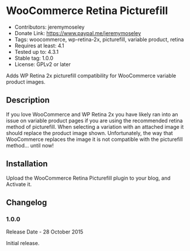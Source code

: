# WooCommerce Retina Picturefill
* Contributors: jeremymoseley
* Donate Link: https://www.paypal.me/jeremymoseley
* Tags: woocommerce, wp-retina-2x, picturefill, variable product, retina
* Requires at least: 4.1
* Tested up to: 4.3.1
* Stable tag: 1.0.0
* License: GPLv2 or later

Adds WP Retina 2x picturefill compatibility for WooCommerce variable product images.

## Description

If you love WooCommerce and WP Retina 2x you have likely ran into an issue on variable product pages if you are using the recommended retina method of picturefill. When selecting a variation with an attached image it should replace the product image shown. Unfortunately, the way that WooCommerce replaces the image it is not compatible with the picturefill method... until now!

## Installation

Upload the WooCommerce Retina Picturefill plugin to your blog, and Activate it.

## Changelog 

### 1.0.0
Release Date - 28 October 2015

Initial release.
